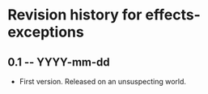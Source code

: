 # Revision history for effects-exceptions

## 0.1 -- YYYY-mm-dd

* First version. Released on an unsuspecting world.
